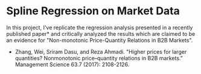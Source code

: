 # Spline Regression on Market Data

In this project, I've replicate the regression analysis presented in a recently published paper* and critically analyzed the results which are claimed to be an evidence for "Non-monotonic Price-Quantity Relations in B2B Markets".


* Zhang, Wei, Sriram Dasu, and Reza Ahmadi. "Higher prices for larger quantities? Nonmonotonic price–quantity relations in B2B markets." Management Science 63.7 (2017): 2108-2126.
